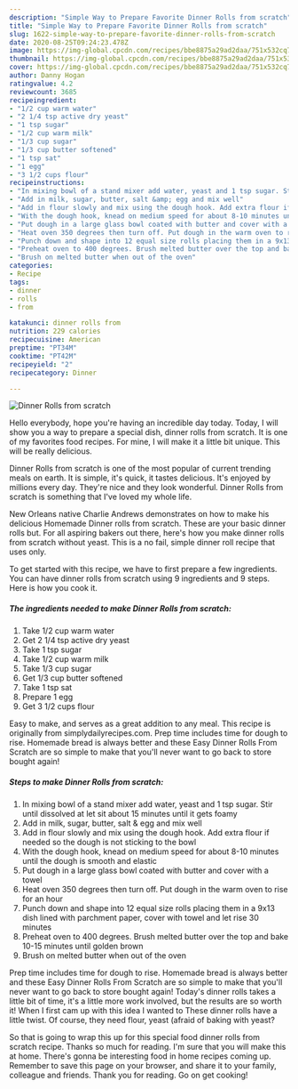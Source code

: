 ```yaml
---
description: "Simple Way to Prepare Favorite Dinner Rolls from scratch"
title: "Simple Way to Prepare Favorite Dinner Rolls from scratch"
slug: 1622-simple-way-to-prepare-favorite-dinner-rolls-from-scratch
date: 2020-08-25T09:24:23.478Z
image: https://img-global.cpcdn.com/recipes/bbe8875a29ad2daa/751x532cq70/dinner-rolls-from-scratch-recipe-main-photo.jpg
thumbnail: https://img-global.cpcdn.com/recipes/bbe8875a29ad2daa/751x532cq70/dinner-rolls-from-scratch-recipe-main-photo.jpg
cover: https://img-global.cpcdn.com/recipes/bbe8875a29ad2daa/751x532cq70/dinner-rolls-from-scratch-recipe-main-photo.jpg
author: Danny Hogan
ratingvalue: 4.2
reviewcount: 3685
recipeingredient:
- "1/2 cup warm water"
- "2 1/4 tsp active dry yeast"
- "1 tsp sugar"
- "1/2 cup warm milk"
- "1/3 cup sugar"
- "1/3 cup butter softened"
- "1 tsp sat"
- "1 egg"
- "3 1/2 cups flour"
recipeinstructions:
- "In mixing bowl of a stand mixer add water, yeast and 1 tsp sugar. Stir until dissolved at let sit about 15 minutes until it gets foamy"
- "Add in milk, sugar, butter, salt &amp; egg and mix well"
- "Add in flour slowly and mix using the dough hook. Add extra flour if needed so the dough is not sticking to the bowl"
- "With the dough hook, knead on medium speed for about 8-10 minutes until the dough is smooth and elastic"
- "Put dough in a large glass bowl coated with butter and cover with a towel"
- "Heat oven 350 degrees then turn off. Put dough in the warm oven to rise for an hour"
- "Punch down and shape into 12 equal size rolls placing them in a 9x13 dish lined with parchment paper, cover with towel and let rise 30 minutes"
- "Preheat oven to 400 degrees. Brush melted butter over the top and bake 10-15 minutes until golden brown"
- "Brush on melted butter when out of the oven"
categories:
- Recipe
tags:
- dinner
- rolls
- from

katakunci: dinner rolls from 
nutrition: 229 calories
recipecuisine: American
preptime: "PT34M"
cooktime: "PT42M"
recipeyield: "2"
recipecategory: Dinner

---
```



![Dinner Rolls from scratch](https://img-global.cpcdn.com/recipes/bbe8875a29ad2daa/751x532cq70/dinner-rolls-from-scratch-recipe-main-photo.jpg)

Hello everybody, hope you're having an incredible day today. Today, I will show you a way to prepare a special dish, dinner rolls from scratch. It is one of my favorites food recipes. For mine, I will make it a little bit unique. This will be really delicious.

Dinner Rolls from scratch is one of the most popular of current trending meals on earth. It is simple, it's quick, it tastes delicious. It's enjoyed by millions every day. They're nice and they look wonderful. Dinner Rolls from scratch is something that I've loved my whole life.

New Orleans native Charlie Andrews demonstrates on how to make his delicious Homemade Dinner rolls from scratch. These are your basic dinner rolls but. For all aspiring bakers out there, here&#39;s how you make dinner rolls from scratch without yeast. This is a no fail, simple dinner roll recipe that uses only.


To get started with this recipe, we have to first prepare a few ingredients. You can have dinner rolls from scratch using 9 ingredients and 9 steps. Here is how you cook it.

<!--inarticleads1-->

##### The ingredients needed to make Dinner Rolls from scratch:

1. Take 1/2 cup warm water
1. Get 2 1/4 tsp active dry yeast
1. Take 1 tsp sugar
1. Take 1/2 cup warm milk
1. Take 1/3 cup sugar
1. Get 1/3 cup butter softened
1. Take 1 tsp sat
1. Prepare 1 egg
1. Get 3 1/2 cups flour


Easy to make, and serves as a great addition to any meal. This recipe is originally from simplydailyrecipes.com. Prep time includes time for dough to rise. Homemade bread is always better and these Easy Dinner Rolls From Scratch are so simple to make that you&#39;ll never want to go back to store bought again! 

<!--inarticleads2-->

##### Steps to make Dinner Rolls from scratch:

1. In mixing bowl of a stand mixer add water, yeast and 1 tsp sugar. Stir until dissolved at let sit about 15 minutes until it gets foamy
1. Add in milk, sugar, butter, salt &amp; egg and mix well
1. Add in flour slowly and mix using the dough hook. Add extra flour if needed so the dough is not sticking to the bowl
1. With the dough hook, knead on medium speed for about 8-10 minutes until the dough is smooth and elastic
1. Put dough in a large glass bowl coated with butter and cover with a towel
1. Heat oven 350 degrees then turn off. Put dough in the warm oven to rise for an hour
1. Punch down and shape into 12 equal size rolls placing them in a 9x13 dish lined with parchment paper, cover with towel and let rise 30 minutes
1. Preheat oven to 400 degrees. Brush melted butter over the top and bake 10-15 minutes until golden brown
1. Brush on melted butter when out of the oven


Prep time includes time for dough to rise. Homemade bread is always better and these Easy Dinner Rolls From Scratch are so simple to make that you&#39;ll never want to go back to store bought again! Today&#39;s dinner rolls takes a little bit of time, it&#39;s a little more work involved, but the results are so worth it! When I first cam up with this idea I wanted to These dinner rolls have a little twist. Of course, they need flour, yeast (afraid of baking with yeast? 

So that is going to wrap this up for this special food dinner rolls from scratch recipe. Thanks so much for reading. I'm sure that you will make this at home. There's gonna be interesting food in home recipes coming up. Remember to save this page on your browser, and share it to your family, colleague and friends. Thank you for reading. Go on get cooking!
